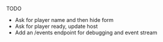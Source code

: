 TODO
- Ask for player name and then hide form
- Ask for player ready, update host
- Add an /events endpoint for debugging and event stream